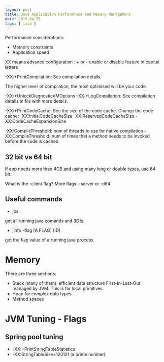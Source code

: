 ```yaml
---
layout: post
title: Java Application Performance and Memory Management
date: 2019-04-25
tags: [ java ]
---
```


Performance considerations:
- Memory constraints
- Application speed

XX means advance configuration
: + or - enable or disable
feature in capital letters

-XX:+PrintCompilation: See compilation details.

The higher lever of compilation, the most optimised will be your code.

-XX:+UnlockDiagnosticVMOptions -XX:+LogCompilation: See compilation details in file with more details.

-XX:+PrintCodeCache: See the size of the code cache.
	Change the code cache:
	-XX:InitialCodeCacheSize
	-XX:ReservedCodeCacheSize
	-XX:CodeCacheExpansionSize

-XX:CompileThreshold: num of threads to use for native compilation
-XX:CompileThreshold: num of times that a method needs to be invoked before the code is cached.

## 32 bit vs 64 bit

If app needs more than 4GB and using many long or double types, use 64 bit.

What is the -client flag? More flags: -server or -d64

## Useful commands

- jps

get all running java comands and [ID]s.

- jinfo -flag [A FLAG] [ID]

get the flag value of a running java process.

# Memory

There are three sections:
- Stack (many of them): efficient data structure First-In-Last-Out managed by JVM. This is for local primitives.
- Heap for complex data types. 
- Method spaces

# JVM Tuning - Flags

## Spring pool tuning
- -XX:+PrintStringTableStatistics
- -XX:StringTableSize=120121 (a prime number)